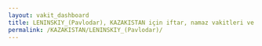 ```yaml
---
layout: vakit_dashboard
title: LENINSKIY_(Pavlodar), KAZAKISTAN için iftar, namaz vakitleri ve hava durumu - ilçe/eyalet seç
permalink: /KAZAKISTAN/LENINSKIY_(Pavlodar)/
---
```


<script type="text/javascript">
  var GLOBAL_COUNTRY = 'KAZAKISTAN';
  var GLOBAL_CITY = 'LENINSKIY_(Pavlodar)';
  var GLOBAL_STATE = '';
  var lat = 72;
  var lon = 21;
</script>
